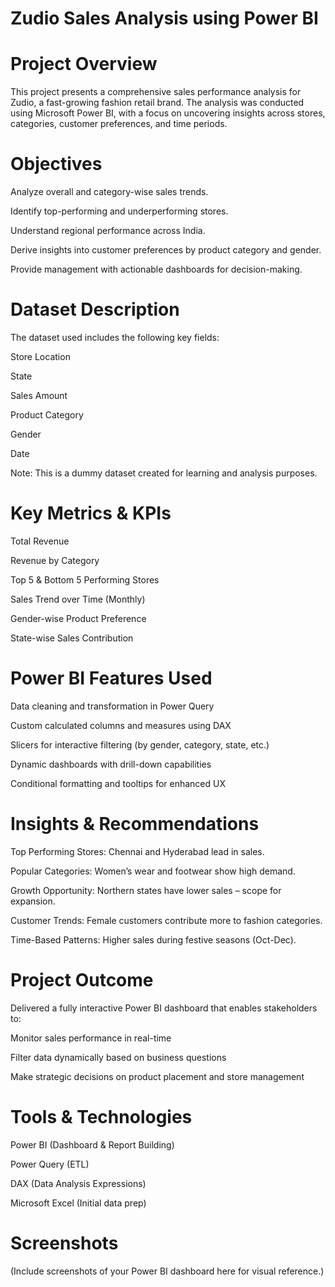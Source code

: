 # Zudio Sales Analysis using Power BI

# Project Overview
This project presents a comprehensive sales performance analysis for Zudio, a fast-growing fashion retail brand. The analysis was conducted using Microsoft Power BI, with a focus on uncovering insights across stores, categories, customer preferences, and time periods.

# Objectives
Analyze overall and category-wise sales trends.

Identify top-performing and underperforming stores.

Understand regional performance across India.

Derive insights into customer preferences by product category and gender.

Provide management with actionable dashboards for decision-making.

# Dataset Description
The dataset used includes the following key fields:

Store Location

State

Sales Amount

Product Category

Gender

Date

 Note: This is a dummy dataset created for learning and analysis purposes.

# Key Metrics & KPIs
Total Revenue

Revenue by Category

Top 5 & Bottom 5 Performing Stores

Sales Trend over Time (Monthly)

Gender-wise Product Preference

State-wise Sales Contribution

# Power BI Features Used
Data cleaning and transformation in Power Query

Custom calculated columns and measures using DAX

Slicers for interactive filtering (by gender, category, state, etc.)

Dynamic dashboards with drill-down capabilities

Conditional formatting and tooltips for enhanced UX

# Insights & Recommendations
Top Performing Stores: Chennai and Hyderabad lead in sales.

Popular Categories: Women’s wear and footwear show high demand.

Growth Opportunity: Northern states have lower sales – scope for expansion.

Customer Trends: Female customers contribute more to fashion categories.

Time-Based Patterns: Higher sales during festive seasons (Oct-Dec).

# Project Outcome
Delivered a fully interactive Power BI dashboard that enables stakeholders to:

Monitor sales performance in real-time

Filter data dynamically based on business questions

Make strategic decisions on product placement and store management

# Tools & Technologies
Power BI (Dashboard & Report Building)

Power Query (ETL)

DAX (Data Analysis Expressions)

Microsoft Excel (Initial data prep)

# Screenshots
(Include screenshots of your Power BI dashboard here for visual reference.)

 
